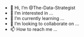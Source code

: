 - 👋 Hi, I’m @The-Data-Strategist
- 👀 I’m interested in ...
- 🌱 I’m currently learning ...
- 💞️ I’m looking to collaborate on ...
- 📫 How to reach me ...

<!---
The-Data-Strategist/The-Data-Strategist is a ✨ special ✨ repository because its `README.md` (this file) appears on your GitHub profile.
You can click the Preview link to take a look at your changes.
--->
